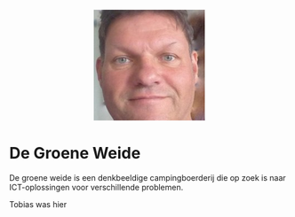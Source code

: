 <p align="center">
    <img src="https://github.com/Coenicorn/DeGroeneWeide/blob/main/assets/hansbastiaan.jpg" alt="Hans Bastiaan">
</p>

# De Groene Weide

De groene weide is een denkbeeldige campingboerderij die op zoek is naar ICT-oplossingen voor verschillende problemen.

Tobias was hier

